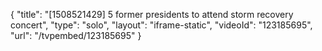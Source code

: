 {
    "title": "[1508521429] 5 former presidents to attend storm recovery concert",
    "type": "solo",
    "layout": "iframe-static",
    "videoId": "123185695",
    "url": "\/tvpembed\/123185695"
}